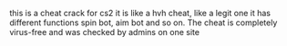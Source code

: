 this is a cheat crack for cs2 it is like a hvh cheat, like a legit one it has different functions spin bot, aim bot and so on. The cheat is completely virus-free and was checked by admins on one site

